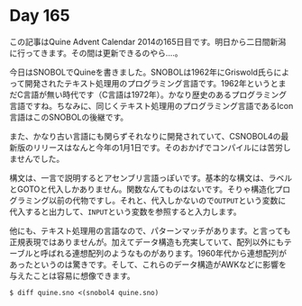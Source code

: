# Day 165

この記事はQuine Advent Calendar 2014の165日目です。明日から二日間新潟に行ってきます。その間は更新できるのやら‥‥。

今日はSNOBOLでQuineを書きました。SNOBOLは1962年にGriswold氏らによって開発されたテキスト処理用のプログラミング言語です。1962年というとまだC言語が無い時代です（C言語は1972年）。かなり歴史のあるプログラミング言語ですね。ちなみに、同じくテキスト処理用のプログラミング言語であるIcon言語はこのSNOBOLの後継です。

また、かなり古い言語にも関らずそれなりに開発されていて、CSNOBOL4の最新版のリリースはなんと今年の1月1日です。そのおかげでコンパイルには苦労しませんでした。

構文は、一言で説明するとアセンブリ言語っぽいです。基本的な構文は、ラベルとGOTOと代入しかありません。関数なんてものはないです。そりゃ構造化プログラミング以前の代物ですし。それと、代入しかないので`OUTPUT`という変数に代入すると出力して、`INPUT`という変数を参照すると入力します。

他にも、テキスト処理用の言語なので、パターンマッチがあります。と言っても正規表現ではありませんが。加えてデータ構造も充実していて、配列以外にもテーブルと呼ばれる連想配列のようなものがあります。1960年代から連想配列があったというのは驚きです。そして、これらのデータ構造がAWKなどに影響を与えたことは容易に想像できます。


```console
$ diff quine.sno <(snobol4 quine.sno)
```
